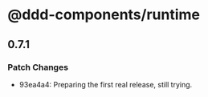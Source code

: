 # @ddd-components/runtime

## 0.7.1

### Patch Changes

- 93ea4a4: Preparing the first real release, still trying.
